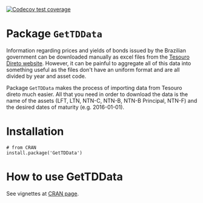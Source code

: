 <!-- badges: start -->
  [![Codecov test coverage](https://codecov.io/gh/msperlin/GetTDData/branch/master/graph/badge.svg)](https://app.codecov.io/gh/msperlin/GetTDData?branch=master)
  <!-- badges: end -->

# Package `GetTDData`

Information regarding prices and  yields of bonds issued by the Brazilian government can be downloaded manually as excel files from the [Tesouro Direto website](https://www.tesourodireto.com.br/). However, it can be painful to aggregate all of this data into something useful as the files don't have an uniform format and are all divided by year and asset code.

Package `GetTDData` makes the process of importing data from Tesouro direto much easier. All that you need in order to download the data is the name of the assets (LFT, LTN, NTN-C, NTN-B, NTN-B Principal, NTN-F) and the desired dates of maturity (e.g. 2016-01-01). 

# Installation

```
# from CRAN
install.package('GetTDData')
```

# How to use GetTDData

See vignettes at [CRAN page](https://cran.r-project.org/package=GetTDData).
